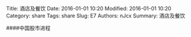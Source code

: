 Title: 酒店及餐饮
Date: 2016-01-01 10:20
Modified: 2016-01-01 10:20
Category: share
Tags: share
Slug: E7
Authors: nJcx
Summary: 酒店及餐饮


####中国股市进程

